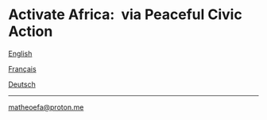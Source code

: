 # Activate Africa:  via Peaceful Civic Action

[English](README.EN.md) 

[Français](README.FR.md) 

[Deutsch](README.DE.md) 

--- 

matheoefa@proton.me
